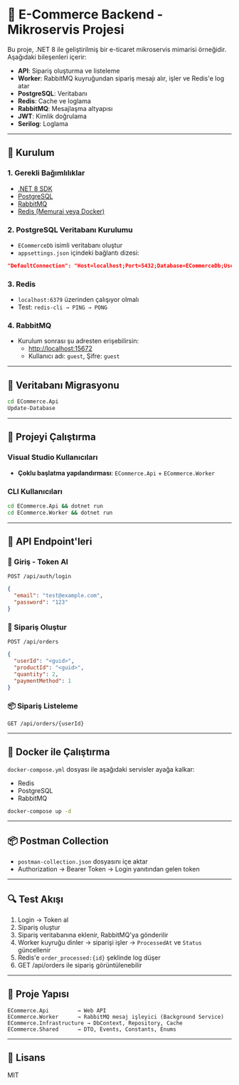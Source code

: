 # 🛒 E-Commerce Backend - Mikroservis Projesi

Bu proje, .NET 8 ile geliştirilmiş bir e-ticaret mikroservis mimarisi örneğidir. Aşağıdaki bileşenleri içerir:

- **API**: Sipariş oluşturma ve listeleme
- **Worker**: RabbitMQ kuyruğundan sipariş mesajı alır, işler ve Redis'e log atar
- **PostgreSQL**: Veritabanı
- **Redis**: Cache ve loglama
- **RabbitMQ**: Mesajlaşma altyapısı
- **JWT**: Kimlik doğrulama
- **Serilog**: Loglama

---

## 🚀 Kurulum

### 1. Gerekli Bağımlılıklar
- [.NET 8 SDK](https://dotnet.microsoft.com/en-us/download/dotnet/8.0)
- [PostgreSQL](https://www.postgresql.org/download/)
- [RabbitMQ](https://www.rabbitmq.com/download.html)
- [Redis (Memurai veya Docker)](https://www.memurai.com/download)

### 2. PostgreSQL Veritabanı Kurulumu
- `ECommerceDb` isimli veritabanı oluştur
- `appsettings.json` içindeki bağlantı dizesi:
```json
"DefaultConnection": "Host=localhost;Port=5432;Database=ECommerceDb;Username=postgres;Password=postgres"
```

### 3. Redis
- `localhost:6379` üzerinden çalışıyor olmalı
- Test: `redis-cli → PING → PONG`

### 4. RabbitMQ
- Kurulum sonrası şu adresten erişebilirsin:
  - [http://localhost:15672](http://localhost:15672)
  - Kullanıcı adı: `guest`, Şifre: `guest`

---

## 🧪 Veritabanı Migrasyonu
```bash
cd ECommerce.Api
Update-Database
```

---

## 🧱 Projeyi Çalıştırma

### Visual Studio Kullanıcıları
- **Çoklu başlatma yapılandırması**: `ECommerce.Api` + `ECommerce.Worker`

### CLI Kullanıcıları
```bash
cd ECommerce.Api && dotnet run
cd ECommerce.Worker && dotnet run
```

---

## 🧰 API Endpoint'leri

### 🔐 Giriş - Token Al
```
POST /api/auth/login
```
```json
{
  "email": "test@example.com",
  "password": "123"
}
```

### 🛒 Sipariş Oluştur
```
POST /api/orders
```
```json
{
  "userId": "<guid>",
  "productId": "<guid>",
  "quantity": 2,
  "paymentMethod": 1
}
```

### 📦 Sipariş Listeleme
```
GET /api/orders/{userId}
```

---

## 🐳 Docker ile Çalıştırma

`docker-compose.yml` dosyası ile aşağıdaki servisler ayağa kalkar:
- Redis
- PostgreSQL
- RabbitMQ

```bash
docker-compose up -d
```

---

## 📦 Postman Collection
- `postman-collection.json` dosyasını içe aktar
- Authorization → Bearer Token → Login yanıtından gelen token

---

## 🔍 Test Akışı
1. Login → Token al
2. Sipariş oluştur
3. Sipariş veritabanına eklenir, RabbitMQ'ya gönderilir
4. Worker kuyruğu dinler → siparişi işler → `ProcessedAt` ve `Status` güncellenir
5. Redis'e `order_processed:{id}` şeklinde log düşer
6. GET /api/orders ile sipariş görüntülenebilir

---

## 📂 Proje Yapısı
```
ECommerce.Api         → Web API
ECommerce.Worker      → RabbitMQ mesaj işleyici (Background Service)
ECommerce.Infrastructure → DbContext, Repository, Cache
ECommerce.Shared      → DTO, Events, Constants, Enums
```

---

## 📝 Lisans
MIT

